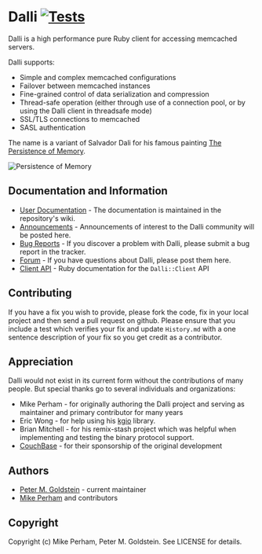 Dalli [![Tests](https://github.com/petergoldstein/dalli/actions/workflows/tests.yml/badge.svg)](https://github.com/petergoldstein/dalli/actions/workflows/tests.yml)
=====

Dalli is a high performance pure Ruby client for accessing memcached servers.

Dalli supports:

* Simple and complex memcached configurations
* Failover between memcached instances
* Fine-grained control of data serialization and compression
* Thread-safe operation (either through use of a connection pool, or by using the Dalli client in threadsafe mode)
* SSL/TLS connections to memcached
* SASL authentication

The name is a variant of Salvador Dali for his famous painting [The Persistence of Memory](http://en.wikipedia.org/wiki/The_Persistence_of_Memory).

![Persistence of Memory](https://upload.wikimedia.org/wikipedia/en/d/dd/The_Persistence_of_Memory.jpg)


## Documentation and Information

* [User Documentation](https://github.com/petergoldstein/dalli/wiki) - The documentation is maintained in the repository's wiki.  
* [Announcements](https://github.com/petergoldstein/dalli/discussions/categories/announcements) - Announcements of interest to the Dalli community will be posted here.
* [Bug Reports](https://github.com/petergoldstein/dalli/issues) - If you discover a problem with Dalli, please submit a bug report in the tracker.
* [Forum](https://github.com/petergoldstein/dalli/discussions/categories/q-a) - If you have questions about Dalli, please post them here.
* [Client API](https://www.rubydoc.info/github/petergoldstein/dalli/master/Dalli/Client) - Ruby documentation for the `Dalli::Client` API

## Contributing

If you have a fix you wish to provide, please fork the code, fix in your local project and then send a pull request on github.  Please ensure that you include a test which verifies your fix and update `History.md` with a one sentence description of your fix so you get credit as a contributor.

## Appreciation

Dalli would not exist in its current form without the contributions of many people.  But special thanks go to several individuals and organizations:

* Mike Perham - for originally authoring the Dalli project and serving as maintainer and primary contributor for many years
* Eric Wong - for help using his [kgio](http://bogomips.org/kgio/) library.
* Brian Mitchell - for his remix-stash project which was helpful when implementing and testing the binary protocol support.
* [CouchBase](http://couchbase.com) - for their sponsorship of the original development


## Authors

* [Peter M. Goldstein](https://github.com/petergoldstein) - current maintainer
* [Mike Perham](https://github.com/mperham) and contributors


## Copyright

Copyright (c) Mike Perham, Peter M. Goldstein. See LICENSE for details.
